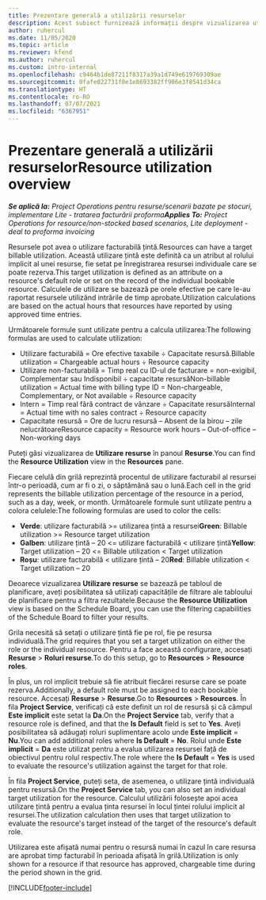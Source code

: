 ```yaml
---
title: Prezentare generală a utilizării resurselor
description: Acest subiect furnizează informații despre vizualizarea utilizării resurselor în Project Operations.
author: ruhercul
ms.date: 11/05/2020
ms.topic: article
ms.reviewer: kfend
ms.author: ruhercul
ms.custom: intro-internal
ms.openlocfilehash: c9464b1de87211f8317a39a1d749e619769309ae
ms.sourcegitcommit: 0fafe022731f0e1e8693382ff906e3f8541d34ca
ms.translationtype: HT
ms.contentlocale: ro-RO
ms.lasthandoff: 07/07/2021
ms.locfileid: "6367951"
---
```

# <a name="resource-utilization-overview"></a><span data-ttu-id="6afab-103">Prezentare generală a utilizării resurselor</span><span class="sxs-lookup"><span data-stu-id="6afab-103">Resource utilization overview</span></span>

<span data-ttu-id="6afab-104">_**Se aplică la:** Project Operations pentru resurse/scenarii bazate pe stocuri, implementare Lite - tratarea facturării proforma_</span><span class="sxs-lookup"><span data-stu-id="6afab-104">_**Applies To:** Project Operations for resource/non-stocked based scenarios, Lite deployment - deal to proforma invoicing_</span></span>

<span data-ttu-id="6afab-105">Resursele pot avea o utilizare facturabilă țintă.</span><span class="sxs-lookup"><span data-stu-id="6afab-105">Resources can have a target billable utilization.</span></span> <span data-ttu-id="6afab-106">Această utilizare țintă este definită ca un atribut al rolului implicit al unei resurse, fie setat pe înregistrarea resursei individuale care se poate rezerva.</span><span class="sxs-lookup"><span data-stu-id="6afab-106">This target utilization is defined as an attribute on a resource's default role or set on the record of the individual bookable resource.</span></span> <span data-ttu-id="6afab-107">Calculele de utilizare se bazează pe orele efective pe care le-au raportat resursele utilizând intrările de timp aprobate.</span><span class="sxs-lookup"><span data-stu-id="6afab-107">Utilization calculations are based on the actual hours that resources have reported by using approved time entries.</span></span>

<span data-ttu-id="6afab-108">Următoarele formule sunt utilizate pentru a calcula utilizarea:</span><span class="sxs-lookup"><span data-stu-id="6afab-108">The following formulas are used to calculate utilization:</span></span>

  - <span data-ttu-id="6afab-109">Utilizare facturabilă = Ore efective taxabile ÷ Capacitate resursă.</span><span class="sxs-lookup"><span data-stu-id="6afab-109">Billable utilization = Chargeable actual hours ÷ Resource capacity</span></span>
  - <span data-ttu-id="6afab-110">Utilizare non-facturabilă = Timp real cu ID-ul de facturare = non-exigibil, Complementar sau Indisponibil ÷ capacitate resursă</span><span class="sxs-lookup"><span data-stu-id="6afab-110">Non-billable utilization = Actual time with billing type ID = Non-chargeable, Complementary, or Not available ÷ Resource capacity</span></span>
  - <span data-ttu-id="6afab-111">Intern = Timp real fără contract de vânzare ÷ Capacitate resursă</span><span class="sxs-lookup"><span data-stu-id="6afab-111">Internal = Actual time with no sales contract ÷ Resource capacity</span></span>
  - <span data-ttu-id="6afab-112">Capacitate resursă = Ore de lucru resursă – Absent de la birou – zile nelucrătoare</span><span class="sxs-lookup"><span data-stu-id="6afab-112">Resource capacity = Resource work hours – Out-of-office – Non-working days</span></span>

<span data-ttu-id="6afab-113">Puteți găsi vizualizarea de **Utilizare resurse** în panoul **Resurse**.</span><span class="sxs-lookup"><span data-stu-id="6afab-113">You can find the **Resource Utilization** view in the **Resources** pane.</span></span>

<span data-ttu-id="6afab-114">Fiecare celulă din grilă reprezintă procentul de utilizare facturabil al resursei într-o perioadă, cum ar fi o zi, o săptămână sau o lună.</span><span class="sxs-lookup"><span data-stu-id="6afab-114">Each cell in the grid represents the billable utilization percentage of the resource in a period, such as a day, week, or month.</span></span> <span data-ttu-id="6afab-115">Următoarele formule sunt utilizate pentru a colora celulele:</span><span class="sxs-lookup"><span data-stu-id="6afab-115">The following formulas are used to color the cells:</span></span>

  - <span data-ttu-id="6afab-116">**Verde**: utilizare facturabilă >= utilizarea țintă a resursei</span><span class="sxs-lookup"><span data-stu-id="6afab-116">**Green**: Billable utilization >= Resource target utilization</span></span>
  - <span data-ttu-id="6afab-117">**Galben**: utilizare țintă – 20 <= utilizare facturabilă < utilizare țintă</span><span class="sxs-lookup"><span data-stu-id="6afab-117">**Yellow**: Target utilization – 20 <= Billable utilization < Target utilization</span></span>
  - <span data-ttu-id="6afab-118">**Roșu**: utilizare facturabilă < utilizare țintă – 20</span><span class="sxs-lookup"><span data-stu-id="6afab-118">**Red**: Billable utilization < Target utilization – 20</span></span>

<span data-ttu-id="6afab-119">Deoarece vizualizarea **Utilizare resurse** se bazează pe tabloul de planificare, aveți posibilitatea să utilizați capacitățile de filtrare ale tabloului de planificare pentru a filtra rezultatele.</span><span class="sxs-lookup"><span data-stu-id="6afab-119">Because the **Resource Utilization** view is based on the Schedule Board, you can use the filtering capabilities of the Schedule Board to filter your results.</span></span>

<span data-ttu-id="6afab-120">Grila necesită să setați o utilizare țintă fie pe rol, fie pe resursa individuală.</span><span class="sxs-lookup"><span data-stu-id="6afab-120">The grid requires that you set a target utilization on either the role or the individual resource.</span></span> <span data-ttu-id="6afab-121">Pentru a face această configurare, accesați **Resurse** > **Roluri resurse**.</span><span class="sxs-lookup"><span data-stu-id="6afab-121">To do this setup, go to **Resources** > **Resource roles**.</span></span>

<span data-ttu-id="6afab-122">În plus, un rol implicit trebuie să fie atribuit fiecărei resurse care se poate rezerva.</span><span class="sxs-lookup"><span data-stu-id="6afab-122">Additionally, a default role must be assigned to each bookable resource.</span></span> <span data-ttu-id="6afab-123">Accesați **Resurse** > **Resurse**.</span><span class="sxs-lookup"><span data-stu-id="6afab-123">Go to **Resources** > **Resources**.</span></span> <span data-ttu-id="6afab-124">În fila **Project Service**, verificați că este definit un rol de resursă și că câmpul **Este implicit** este setat la **Da**.</span><span class="sxs-lookup"><span data-stu-id="6afab-124">On the **Project Service** tab, verify that a resource role is defined, and that the **Is Default** field is set to **Yes**.</span></span> <span data-ttu-id="6afab-125">Aveți posibilitatea să adăugați roluri suplimentare acolo unde **Este implicit** = **Nu**.</span><span class="sxs-lookup"><span data-stu-id="6afab-125">You can add additional roles where **Is Default** = **No**.</span></span> <span data-ttu-id="6afab-126">Rolul unde **Este implicit** = **Da** este utilizat pentru a evalua utilizarea resursei față de obiectivul pentru rolul respectiv.</span><span class="sxs-lookup"><span data-stu-id="6afab-126">The role where the **Is Default** = **Yes** is used to evaluate the resource's utilization against the target for that role.</span></span>

<span data-ttu-id="6afab-127">În fila **Project Service**, puteți seta, de asemenea, o utilizare țintă individuală pentru resursă.</span><span class="sxs-lookup"><span data-stu-id="6afab-127">On the **Project Service** tab, you can also set an individual target utilization for the resource.</span></span> <span data-ttu-id="6afab-128">Calculul utilizării folosește apoi acea utilizare țintă pentru a evalua ținta resursei în locul țintei rolului implicit al resursei.</span><span class="sxs-lookup"><span data-stu-id="6afab-128">The utilization calculation then uses that target utilization to evaluate the resource's target instead of the target of the resource's default role.</span></span>

<span data-ttu-id="6afab-129">Utilizarea este afișată numai pentru o resursă numai în cazul în care resursa are aprobat timp facturabil în perioada afișată în grilă.</span><span class="sxs-lookup"><span data-stu-id="6afab-129">Utilization is only shown for a resource if that resource has approved, chargeable time during the period shown in the grid.</span></span>


[!INCLUDE[footer-include](../includes/footer-banner.md)]